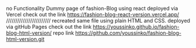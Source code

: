 no Functionality Dummy page of fashion-Blog using react 
deployed via Vercel 
check out the link https://fashion-blog-react-version.vercel.app/
////////////////////////
recreated same file using plain HTML and CSS. deployed via gitHub Pages check out the link https://youssinko.github.io/fashion-blog-html-version/
repo link https://github.com/youssinko/fashion-blog-html-version.git
